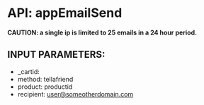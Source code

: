 # API: appEmailSend




**CAUTION: a single ip is limited to 25 emails in a 24 hour period.**

## INPUT PARAMETERS: ##
  * _cartid: 
  * method: tellafriend
  * product: productid
  * recipient: user@someotherdomain.com
